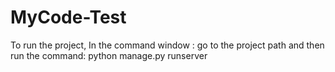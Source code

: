 # MyCode-Test

To run the project, In the command window : go to the project path and then run the command:
  python manage.py runserver
